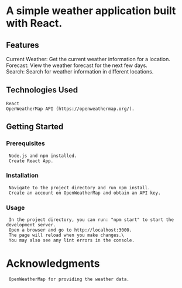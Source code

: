 
# A simple weather application built with React.

## Features
   Current Weather: Get the current weather information for a location.  
   Forecast: View the weather forecast for the next few days.  
   Search: Search for weather information in different locations.

## Technologies Used
    React
    OpenWeatherMap API (https://openweathermap.org/).

## Getting Started
   ### Prerequisites
     Node.js and npm installed.
     Create React App.
   ### Installation
     Navigate to the project directory and run npm install.
     Create an account on OpenWeatherMap and obtain an API key.

   ### Usage
     In the project directory, you can run: "npm start" to start the development server.
     Open a browser and go to http://localhost:3000.
     The page will reload when you make changes.\
     You may also see any lint errors in the console.

   
# Acknowledgments
     OpenWeatherMap for providing the weather data.
